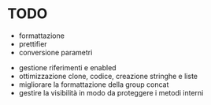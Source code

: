 # TODO

+ formattazione
+ prettifier
+ conversione parametri
- gestione riferimenti e enabled
- ottimizzazione clone, codice, creazione stringhe e liste
- migliorare la formattazione della group concat
- gestire la visibilità in modo da proteggere i metodi interni